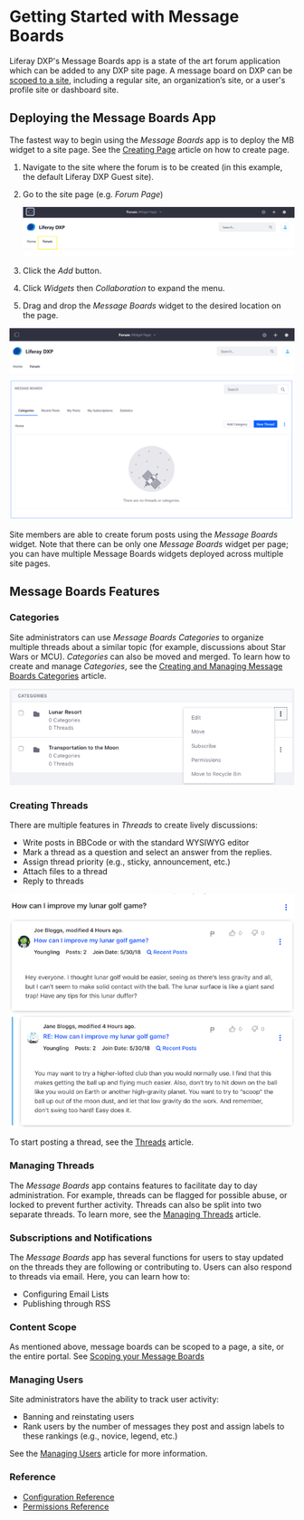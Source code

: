 # Getting Started with Message Boards

Liferay DXP's Message Boards app is a state of the art forum application which can be added to any DXP site page. A message board on DXP can be [scoped to a site](https://help.liferay.com/hc/articles/360028819992-Widget-Scope), including a regular site, an organization’s site, or a user's profile site or dashboard site.

## Deploying the Message Boards App

The fastest way to begin using the _Message Boards_ app is to deploy the MB widget to a site page. See the [Creating Page](https://help.liferay.com/hc/articles/360029132211-Creating-Pages) article on how to create page.

1. Navigate to the site where the forum is to be created (in this example, the default Liferay DXP Guest site).
1. Go to the site page (e.g. _Forum Page_)

    ![New Forum Page](./getting-started-with-message-boards/images/03.png)

1. Click the _Add_ button.
1. Click _Widgets_ then _Collaboration_ to expand the menu.
1. Drag and drop the _Message Boards_ widget to the desired location on the page.

![Deploying the Message Boards app to the forum page.](./getting-started-with-message-boards/images/04.png)

Site members are able to create forum posts using the _Message Boards_ widget. Note that there can be only one _Message Boards_ widget per page; you can have multiple Message Boards widgets deployed across multiple site pages.

## Message Boards Features

### Categories

Site administrators can use _Message Boards Categories_ to organize multiple threads about a similar topic (for example, discussions about Star Wars or MCU). _Categories_ can also be moved and merged. To learn how to create and manage _Categories_, see the [Creating and Managing Message Boards Categories](./creating-message-boards-categories.md) article.

![Categories organize threads.](./getting-started-with-message-boards/images/05.png)

### Creating Threads

There are multiple features in _Threads_ to create lively discussions:

* Write posts in BBCode or with the standard WYSIWYG editor
* Mark a thread as a question and select an answer from the replies.
* Assign thread priority (e.g., sticky, announcement, etc.)
* Attach files to a thread
* Reply to threads

![Figure 2: A thread's view displays author information and thread content, for the thread and all replies to the thread.](./getting-started-with-message-boards/images/02.png)

To start posting a thread, see the [Threads](./creating-message-boards-threads.md) article.

### Managing Threads

The _Message Boards_ app contains features to facilitate day to day administration. For example, threads can be flagged for possible abuse, or locked to prevent further activity. Threads can also be split into two separate threads. To learn more, see the [Managing Threads](./04-managing-message-boards.md) article.

### Subscriptions and Notifications

The _Message Boards_ app has several functions for users to stay updated on the threads they are following or contributing to. Users can also respond to threads via email. Here, you can learn how to:

* Configuring Email Lists
* Publishing through RSS

### Content Scope

As mentioned above, message boards can be scoped to a page, a site, or the entire portal. See [Scoping your Message Boards](./scoping-your-message-boards.md)

### Managing Users

Site administrators have the ability to track user activity:

* Banning and reinstating users
* Rank users by the number of messages they post and assign labels to these rankings (e.g., novice, legend, etc.)

See the [Managing Users]() article for more information.

### Reference

* [Configuration Reference]()
* [Permissions Reference](./message-boards-permissions-reference.md)

